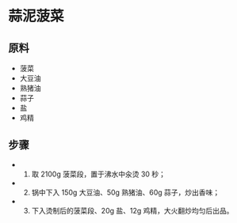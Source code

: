 # 蒜泥菠菜

## 原料
- 菠菜
- 大豆油
- 熟猪油
- 蒜子
- 盐
- 鸡精

## 步骤
- 1. 取 2100g 菠菜段，置于沸水中汆烫 30 秒；
- 2. 锅中下入 150g 大豆油、50g 熟猪油、60g 蒜子，炒出香味；
- 3. 下入烫制后的菠菜段、20g 盐、12g 鸡精，大火翻炒均匀后出品。
